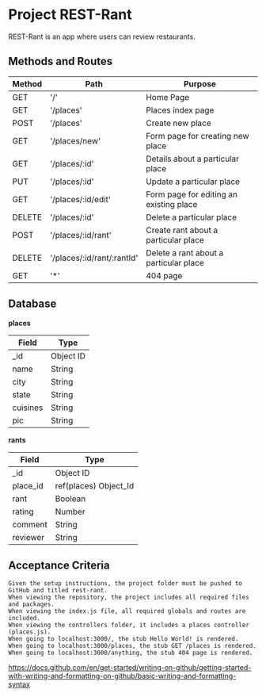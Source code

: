 # Project REST-Rant

REST-Rant is an app where users can review restaurants.

## Methods and Routes
| Method  | Path                       | Purpose                                 |
| ------- | -------------------------- | --------------------------------------- |
| GET     | '/'                        | Home Page                               |
| GET     | '/places'                  | Places index page                       |
| POST    | '/places'                  | Create new place                        |
| GET     | '/places/new'              | Form page for creating new place        |
| GET     | '/places/:id'              | Details about a particular place        |
| PUT     | '/places/:id'              | Update a particular place               |
| GET     | '/places/:id/edit'         | Form page for editing an existing place |
| DELETE  | '/places/:id'              | Delete a particular place               |
| POST    | '/places/:id/rant'         | Create rant about a particular place    |
| DELETE  | '/places/:id/rant/:rantId' | Delete a rant about a particular place  |
| GET     | '*'                        | 404 page                                |

## Database

**places**

| Field    | Type      |
| -------- | --------- |
| _id      | Object ID |
| name     | String    |
| city     | String    |
| state    | String    |
| cuisines | String    |
| pic      | String    |

**rants**

| Field    | Type                  |
| -------- | --------------------- |
| _id      | Object ID             |
| place_id | ref(places) Object_Id |
| rant     | Boolean               |
| rating   | Number                |
| comment  | String                |
| reviewer | String                |

## Acceptance Criteria
```
Given the setup instructions, the project folder must be pushed to GitHub and titled rest-rant.
When viewing the repository, the project includes all required files and packages.
When viewing the index.js file, all required globals and routes are included.
When viewing the controllers folder, it includes a places controller (places.js).
When going to localhost:3000/, the stub Hello World! is rendered.
When going to localhost:3000/places, the stub GET /places is rendered.
When going to localhost:3000/anything, the stub 404 page is rendered.
```
<!-- How to Create Good README's -->
https://docs.github.com/en/get-started/writing-on-github/getting-started-with-writing-and-formatting-on-github/basic-writing-and-formatting-syntax
